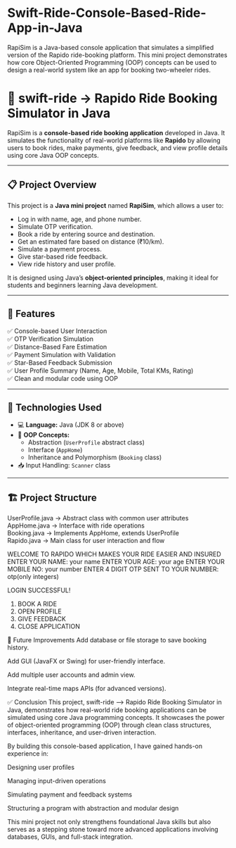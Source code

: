 # Swift-Ride-Console-Based-Ride-App-in-Java
RapiSim is a Java-based console application that simulates a simplified version of the Rapido ride-booking platform. This mini project demonstrates how core Object-Oriented Programming (OOP) concepts can be used to design a real-world system like an app for booking two-wheeler rides.

# 🚀 swift-ride -> Rapido Ride Booking Simulator in Java

RapiSim is a **console-based ride booking application** developed in Java. It simulates the functionality of real-world platforms like **Rapido** by allowing users to book rides, make payments, give feedback, and view profile details using core Java OOP concepts.

---

## 📋 Project Overview

This project is a **Java mini project** named **RapiSim**, which allows a user to:
- Log in with name, age, and phone number.
- Simulate OTP verification.
- Book a ride by entering source and destination.
- Get an estimated fare based on distance (₹10/km).
- Simulate a payment process.
- Give star-based ride feedback.
- View ride history and user profile.

It is designed using Java’s **object-oriented principles**, making it ideal for students and beginners learning Java development.

---

## 🎯 Features

✅ Console-based User Interaction  
✅ OTP Verification Simulation  
✅ Distance-Based Fare Estimation  
✅ Payment Simulation with Validation  
✅ Star-Based Feedback Submission  
✅ User Profile Summary (Name, Age, Mobile, Total KMs, Rating)  
✅ Clean and modular code using OOP

---

## 🧰 Technologies Used

- 💻 **Language:** Java (JDK 8 or above)  
- 🧱 **OOP Concepts:**  
  - Abstraction (`UserProfile` abstract class)  
  - Interface (`AppHome`)  
  - Inheritance and Polymorphism (`Booking` class)  
- 📥 Input Handling: `Scanner` class

---

## 🏗️ Project Structure

UserProfile.java  → Abstract class with common user attributes  
AppHome.java      → Interface with ride operations  
Booking.java      → Implements AppHome, extends UserProfile  
Rapido.java       → Main class for user interaction and flow

WELCOME TO RAPIDO
WHICH MAKES YOUR RIDE EASIER AND INSURED
ENTER YOUR NAME: your name
ENTER YOUR AGE: your age 
ENTER YOUR MOBILE NO: your number
ENTER 4 DIGIT OTP SENT TO YOUR NUMBER: otp(only integers)

LOGIN SUCCESSFUL!

1. BOOK A RIDE
2. OPEN PROFILE
3. GIVE FEEDBACK
4. CLOSE APPLICATION

🔮 Future Improvements
Add database or file storage to save booking history.

Add GUI (JavaFX or Swing) for user-friendly interface.

Add multiple user accounts and admin view.

Integrate real-time maps APIs (for advanced versions).

✅ Conclusion
This project, swift-ride –> Rapido Ride Booking Simulator in Java, demonstrates how real-world ride booking applications can be simulated using core Java programming concepts. It showcases the power of object-oriented programming (OOP) through clean class structures, interfaces, inheritance, and user-driven interaction.

By building this console-based application, I have gained hands-on experience in:

Designing user profiles

Managing input-driven operations

Simulating payment and feedback systems

Structuring a program with abstraction and modular design

This mini project not only strengthens foundational Java skills but also serves as a stepping stone toward more advanced applications involving databases, GUIs, and full-stack integration.
